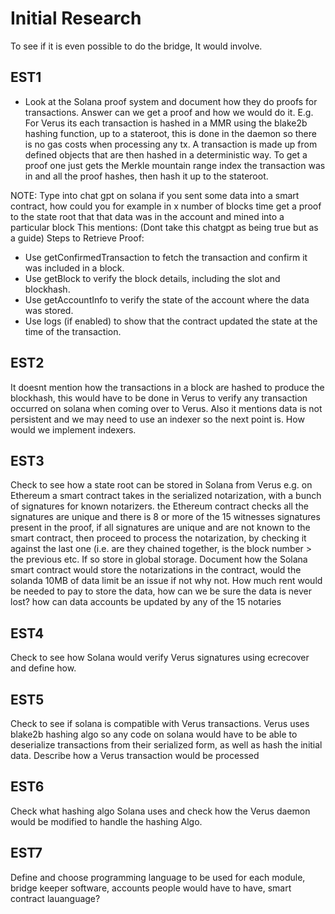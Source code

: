 # Initial Research
To see if it is even possible to do the bridge,  It would involve.

## EST1
- Look at the Solana proof system and document how they do proofs for transactions. Answer can we get a proof and how we would do it. E.g. For Verus its each transaction is hashed in a MMR using the blake2b hashing function, up to a stateroot, this is done in the daemon so there is no gas costs when processing any tx.  A transaction is made up from defined objects that are then hashed in a deterministic way. To get a proof one just gets the Merkle mountain range index the transaction was in and all the proof hashes, then hash it up to the stateroot.

NOTE:  Type into chat gpt  on solana if you sent some data into a smart contract, how could you for example in x number of blocks time get a proof to the state root that that data was in the account and mined into a particular block
This mentions: (Dont take this chatgpt as being true but as a guide) 
Steps to Retrieve Proof:
- Use getConfirmedTransaction to fetch the transaction and confirm it was included in a block.
- Use getBlock to verify the block details, including the slot and blockhash.
- Use getAccountInfo to verify the state of the account where the data was stored.
- Use logs (if enabled) to show that the contract updated the state at the time of the transaction.

## EST2
It doesnt mention how the transactions in a block are hashed to produce the blockhash, this would have to be done in Verus to verify any transaction occurred on solana when coming over to Verus. Also it mentions data is not persistent and we may need to use an indexer so the next point is. How would we implement indexers.

## EST3
Check to see how a state root can be stored in Solana from Verus e.g. on Ethereum a smart contract takes in the serialized notarization,  with a bunch of signatures for known notarizers. the Ethereum contract checks all the signatures are unique and there is 8 or more of the 15 witnesses signatures present in the proof, if all signatures are unique and are not known to the smart contract, then proceed to process the notarization, by checking it against the last one (i.e. are they chained together, is the block number > the previous etc.  If so store in global storage. Document how the Solana smart contract would store the notarizations in the contract, would the solanda 10MB of data limit be an issue if not why not.  How much rent would be needed to pay to store the data, how can we be sure the data is never lost? how can data accounts be updated by any of the 15 notaries

## EST4
Check to see how Solana would verify Verus signatures using ecrecover and define how.

## EST5
Check to see if solana is compatible with Verus transactions. Verus uses blake2b hashing algo so any code on solana would have to be able to deserialize transactions from their serialized form, as well as hash the initial data. Describe how a Verus transaction would be processed

## EST6
Check what hashing algo Solana uses and check how the Verus daemon would be modified to handle the hashing Algo.

## EST7
Define and choose programming language to be used for each module, bridge keeper software, accounts people would have to have, smart contract lauanguage?